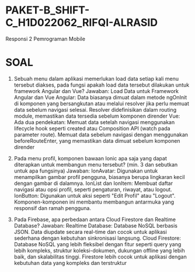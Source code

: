 # PAKET-B_SHIFT-C_H1D022062_RIFQI-ALRASID
Responsi 2 Pemrograman Mobile

# SOAL
1. Sebuah menu dalam aplikasi memerlukan load data setiap kali menu tersebut diakses, pada fungsi apakah load data tersebut dilakukan untuk framework Angular dan Vue?
   Jawaban:
      Load Data untuk Framework Angular dan Vue
      Angular: Data biasanya dimuat dalam metode ngOnInit di komponen yang bersangkutan atau melalui resolver jika perlu memuat data sebelum navigasi selesai. Resolver didefinisikan dalam routing module, memastikan data tersedia sebelum komponen dirender​
      Vue: Ada dua pendekatan:
      Memuat data setelah navigasi menggunakan lifecycle hook seperti created atau Composition API (watch pada parameter route).
      Memuat data sebelum navigasi dengan menggunakan beforeRouteEnter, yang memastikan data dimuat sebelum komponen dirender
   
2. Pada menu profil, komponen bawaan Ionic apa saja yang dapat diterapkan untuk membangun menu tersebut? (min. 3 dan sebutkan untuk apa fungsinya)
   Jawaban:
      IonAvatar: Digunakan untuk menampilkan gambar profil pengguna, biasanya berupa lingkaran kecil dengan gambar di dalamnya.
      IonList dan IonItem: Membuat daftar navigasi atau opsi profil, seperti pengaturan, riwayat, atau logout.
      IonButton: Digunakan untuk aksi seperti "Edit Profil" atau "Logout".
      Komponen-komponen ini membantu membangun antarmuka yang responsif dan ramah pengguna.
   
3. Pada Firebase, apa perbedaan antara Cloud Firestore dan Realtime Database?
   Jawaban:
      Realtime Database: Database NoSQL berbasis JSON. Data diupdate secara real-time dan cocok untuk aplikasi sederhana dengan kebutuhan sinkronisasi langsung.
      Cloud Firestore: Database NoSQL yang lebih fleksibel dengan fitur seperti query yang lebih kompleks, struktur koleksi-dokumen, dukungan offline yang lebih baik, dan skalabilitas tinggi. Firestore lebih cocok untuk aplikasi dengan kebutuhan data yang kompleks dan terstruktur

